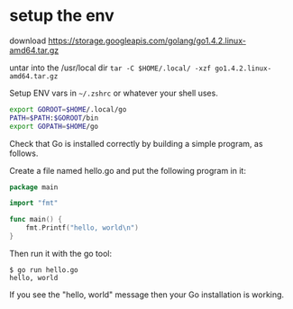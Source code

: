 # setup the env
download https://storage.googleapis.com/golang/go1.4.2.linux-amd64.tar.gz

untar into the /usr/local dir
`tar -C $HOME/.local/ -xzf go1.4.2.linux-amd64.tar.gz`

Setup ENV vars in `~/.zshrc` or whatever your shell uses.
```bash
export GOROOT=$HOME/.local/go
PATH=$PATH:$GOROOT/bin
export GOPATH=$HOME/go
```
Check that Go is installed correctly by building a simple program, as follows.

Create a file named hello.go and put the following program in it:
```go
package main

import "fmt"

func main() {
    fmt.Printf("hello, world\n")
}
```

Then run it with the go tool:

```
$ go run hello.go
hello, world
```

If you see the "hello, world" message then your Go installation is working.
